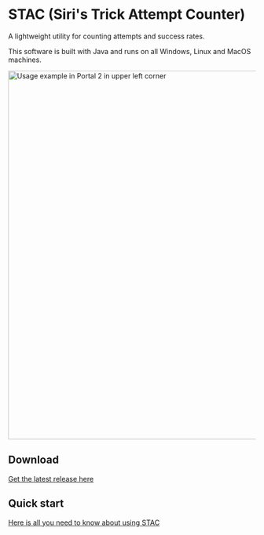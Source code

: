 # STAC (Siri's Trick Attempt Counter)
A lightweight utility for counting attempts and success rates.

This software is built with Java and runs on all Windows, Linux and MacOS machines.

<img src="https://www.siriusgg.com/res/graphics/stac/portal_ingame_obs.png" alt="Usage example in Portal 2 in upper left corner" width="752"/>

## Download

[Get the latest release here](https://github.com/JGC-Sirius/siris-trick-attempt-counter/releases/latest)

## Quick start

[Here is all you need to know about using STAC](./HOW_TO.md)
